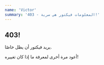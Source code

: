 ```yaml
---
name: 'Victor'
summary: '403 - المعلومات فيكتور هي سرية!'
---
```


## 403!

يريد فيكتور أن يظل خاصًا.

أعود مرة أخرى لمعرفة ما إذا كان تغييره!
